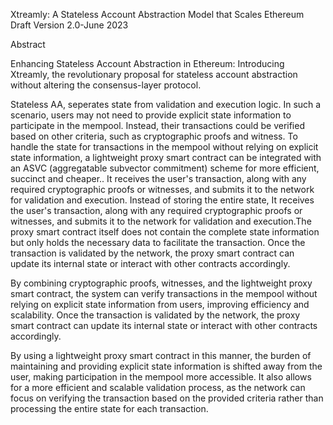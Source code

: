 Xtreamly: A Stateless Account Abstraction Model that Scales Ethereum
Draft Version 2.0-June  2023

Abstract

Enhancing Stateless Account Abstraction in Ethereum: Introducing Xtreamly, the revolutionary proposal for stateless account abstraction 
without altering the consensus-layer protocol.

Stateless AA, seperates state from validation and execution logic. In such a scenario, users may not need to provide explicit
state information to participate in the mempool. Instead, their transactions could be verified based on other criteria, 
such as cryptographic proofs and witness. To handle the state for transactions in the mempool without relying on explicit 
state information, a lightweight proxy smart contract can be integrated with an ASVC (aggregatable subvector commitment) 
scheme for more efficient, succinct and  cheaper.. 
It receives the user's transaction, along with any required cryptographic proofs or witnesses, and submits it to the network 
for validation and execution. Instead of storing the entire state, It receives the user's transaction, along with any required 
cryptographic proofs or witnesses, and submits it to the network for validation and execution.The proxy smart contract itself 
does not contain the complete state information but only holds the necessary data to facilitate the transaction. Once the transaction
is validated by the network, the proxy smart contract can update its internal state or interact with other contracts accordingly.

By combining cryptographic proofs, witnesses, and the lightweight proxy smart contract, the system can verify transactions in the
mempool without relying on explicit state information from users, improving efficiency and scalability. Once the transaction
is validated by the network, the proxy smart contract can update its internal state or interact with other contracts accordingly.

By using a lightweight proxy smart contract in this manner, the burden of maintaining and providing explicit state information 
is shifted away from the user, making participation in the mempool more accessible. It also allows for a more efficient
and scalable validation process, as the network can focus on verifying the transaction based on the provided criteria 
rather than processing the entire state for each transaction.




